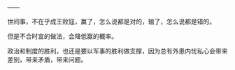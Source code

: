 ——

世间事，不在乎成王败寇，赢了，怎么说都是对的，输了，怎么说都是错的。

但是不合时宜的做法，会降低赢的概率。

政治和制度的胜利，也还是要以军事的胜利做支撑，因为总有外患内忧私心会带来差别，带来矛盾，带来问题。